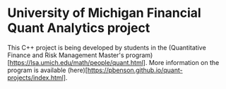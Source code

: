 # University of Michigan Financial Quant Analytics project

This C++ project is being developed by students in the (Quantitative Finance and Risk Management Master's program)[https://lsa.umich.edu/math/people/quant.html]. More information on the program is available (here)[https://pbenson.github.io/quant-projects/index.html].

